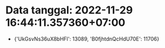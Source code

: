 # Data tanggal: 2022-11-29 16:44:11.357360+07:00

* {'UkGsvNs36uX8bHFl': 13089, 'B0fjhtdnQcHdU70E': 11706}
